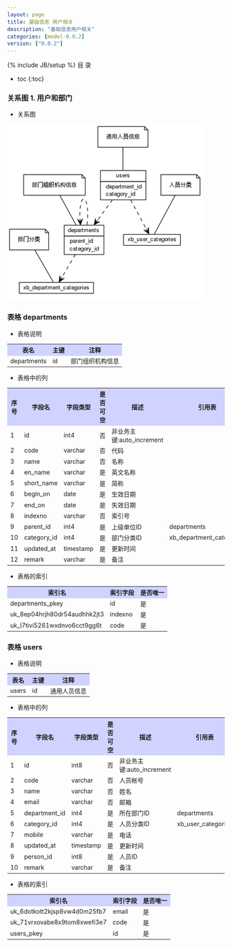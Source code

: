 ```yaml
---
layout: page
title: 基础信息 用户相关
description: "基础信息用户相关"
categories: [model-0.0.2]
version: ["0.0.2"]
---
```

{% include JB/setup %}
 目  录

* toc
{:toc}


### 关系图 1. 用户和部门
  * 关系图
  
![用户和部门](images/user.png)



### 表格 departments

  * 表格说明

<table class="table table-bordered table-striped table-condensed">
<tr><th style="background-color:#D0D3FF">表名</th><th style="background-color:#D0D3FF">主键</th><th style="background-color:#D0D3FF">注释</th>  </tr>
<tr><td>departments</td><td>id</td><td>部门组织机构信息</td>  </tr>
</table>

  * 表格中的列

<table class="table table-bordered table-striped table-condensed">
<tr><th style="background-color:#D0D3FF">序号</th><th style="background-color:#D0D3FF">字段名</th><th style="background-color:#D0D3FF">字段类型</th><th style="background-color:#D0D3FF">是否可空</th><th style="background-color:#D0D3FF">描述</th><th style="background-color:#D0D3FF">引用表</th>  </tr>
<tr><td>1</td><td>id</td><td>int4</td><td>否</td><td>非业务主键:auto_increment</td><td></td>  </tr>
<tr><td>2</td><td>code</td><td>varchar</td><td>否</td><td>代码</td><td></td>  </tr>
<tr><td>3</td><td>name</td><td>varchar</td><td>否</td><td>名称</td><td></td>  </tr>
<tr><td>4</td><td>en_name</td><td>varchar</td><td>是</td><td>英文名称</td><td></td>  </tr>
<tr><td>5</td><td>short_name</td><td>varchar</td><td>是</td><td>简称</td><td></td>  </tr>
<tr><td>6</td><td>begin_on</td><td>date</td><td>是</td><td>生效日期</td><td></td>  </tr>
<tr><td>7</td><td>end_on</td><td>date</td><td>是</td><td>失效日期</td><td></td>  </tr>
<tr><td>8</td><td>indexno</td><td>varchar</td><td>否</td><td>索引号</td><td></td>  </tr>
<tr><td>9</td><td>parent_id</td><td>int4</td><td>是</td><td>上级单位ID</td><td>departments</td>  </tr>
<tr><td>10</td><td>category_id</td><td>int4</td><td>是</td><td>部门分类ID</td><td>xb_department_categories</td>  </tr>
<tr><td>11</td><td>updated_at</td><td>timestamp</td><td>是</td><td>更新时间</td><td></td>  </tr>
<tr><td>12</td><td>remark</td><td>varchar</td><td>是</td><td>备注</td><td></td>  </tr>
</table>

 
  * 表格的索引

<table class="table table-bordered table-striped table-condensed">
  <tr>
<th style="background-color:#D0D3FF">索引名</th><th style="background-color:#D0D3FF">索引字段</th><th style="background-color:#D0D3FF">是否唯一</th>  </tr>
<tr><td>departments_pkey</td><td>id&nbsp;</td><td>是</td>  </tr>
<tr><td>uk_8ep04hrjh80dr54audhhk2jt3</td><td>indexno&nbsp;</td><td>是</td>  </tr>
<tr><td>uk_l7tivi5261wxdnvo6cct9gg6t</td><td>code&nbsp;</td><td>是</td>  </tr>
</table>

### 表格 users

  * 表格说明

<table class="table table-bordered table-striped table-condensed">
<tr><th style="background-color:#D0D3FF">表名</th><th style="background-color:#D0D3FF">主键</th><th style="background-color:#D0D3FF">注释</th>  </tr>
<tr><td>users</td><td>id</td><td>通用人员信息</td>  </tr>
</table>

  * 表格中的列

<table class="table table-bordered table-striped table-condensed">
<tr><th style="background-color:#D0D3FF">序号</th><th style="background-color:#D0D3FF">字段名</th><th style="background-color:#D0D3FF">字段类型</th><th style="background-color:#D0D3FF">是否可空</th><th style="background-color:#D0D3FF">描述</th><th style="background-color:#D0D3FF">引用表</th>  </tr>
<tr><td>1</td><td>id</td><td>int8</td><td>否</td><td>非业务主键:auto_increment</td><td></td>  </tr>
<tr><td>2</td><td>code</td><td>varchar</td><td>否</td><td>人员帐号</td><td></td>  </tr>
<tr><td>3</td><td>name</td><td>varchar</td><td>否</td><td>姓名</td><td></td>  </tr>
<tr><td>4</td><td>email</td><td>varchar</td><td>否</td><td>邮箱</td><td></td>  </tr>
<tr><td>5</td><td>department_id</td><td>int4</td><td>是</td><td>所在部门ID</td><td>departments</td>  </tr>
<tr><td>6</td><td>category_id</td><td>int4</td><td>是</td><td>人员分类ID</td><td>xb_user_categories</td>  </tr>
<tr><td>7</td><td>mobile</td><td>varchar</td><td>是</td><td>电话</td><td></td>  </tr>
<tr><td>8</td><td>updated_at</td><td>timestamp</td><td>是</td><td>更新时间</td><td></td>  </tr>
<tr><td>9</td><td>person_id</td><td>int8</td><td>是</td><td>人员ID</td><td></td>  </tr>
<tr><td>10</td><td>remark</td><td>varchar</td><td>是</td><td>备注</td><td></td>  </tr>
</table>

 
  * 表格的索引

<table class="table table-bordered table-striped table-condensed">
  <tr>
<th style="background-color:#D0D3FF">索引名</th><th style="background-color:#D0D3FF">索引字段</th><th style="background-color:#D0D3FF">是否唯一</th>  </tr>
<tr><td>uk_6dotkott2kjsp8vw4d0m25fb7</td><td>email&nbsp;</td><td>是</td>  </tr>
<tr><td>uk_71vrxovabe8x9tom8xwefi3e7</td><td>code&nbsp;</td><td>是</td>  </tr>
<tr><td>users_pkey</td><td>id&nbsp;</td><td>是</td>  </tr>
</table>
